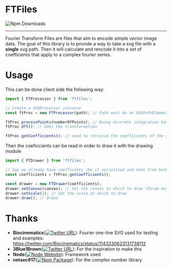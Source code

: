 # FTFiles

![Npm Downloads](https://img.shields.io/npm/dm/ftfiles)

---

Fourier Transform Files are files that aim to encode simple vector image data. The goal of this library is to provide a way to take a svg file with a **single** svg path. Then it will calculate and rencode it into a set of coefficients that apply to a complex fourier series.

# Usage

This can be done client side the following way:

```ts
import { FTProcessor } from 'ftfiles';

// Create a SVGProcessor instance
const ftProc = new FTProcessor(path); // Path must be an SVGPathElement

ftProc.processPoints(numberOfPoints); // Doing discrete integration basically, you have to do this before transforming
ftProc.dft(); // Does the transformation

ftProc.getCoefficients(); // used to retreive the coefficients of the series
```

Then the coeficcients can be read in order to draw it with the drawing module

```ts
import { FTDrawer } from 'ftfiles';

// Say we already have coefficents (be it serialized and sent from backend, calculated client side)
const coefficients = ftProc.getCoefficients();

const drawer = new FTDrawer(coefficients);
drawer.setCanvas(canvas); // Set the canvas to which to draw (Param must be Canvas element)
drawer.setScale(1); // Set the scale at which to draw
drawer.draw(); // Draws
```

# Thanks

- **Biocinematics**([![Twitter URL](https://img.shields.io/twitter/follow/Biocinematics?style=social)](https://twitter.com/Biocinematics)): Fourier one-line SVG used for testing and examples: https://twitter.com/Biocinematics/status/1143330623131738112
- **3Blue1Brown**([![Twitter URL](https://img.shields.io/twitter/follow/3blue1brown?style=social)](https://twitter.com/3blue1brown)): For the inspiration to make this
- **Node**([![Node Website](https://img.shields.io/github/stars/nodejs?style=social)](https://github.com/nodejs)): Framework used
- **netsec917**([![Npm Package](https://img.shields.io/npm/dm/ts-complex-numbers)](https://www.npmjs.com/package/ts-complex-numbers)): For the complex number library
